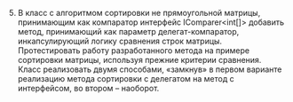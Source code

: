 5. В класс с алгоритмом сортировки не прямоугольной матрицы, принимающим как компаратор интерфейс IComparer<int[]> 
добавить метод, принимающий как параметр делегат-компаратор, инкапсулирующий логику сравнения строк матрицы. 
Протестировать работу разработанного метода на примере сортировки матрицы, используя прежние критерии сравнения. 
Класс реализовать двумя способами, «замкнув» в первом варианте реализацию метода сортировки с делегатом на метод с интерфейсом, 
во втором – наоборот.
